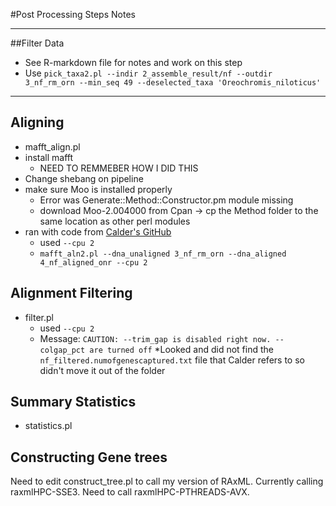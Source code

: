  #Post Processing Steps Notes
***
##Filter Data
* See R-markdown file for notes and work on this step
* Use
    `pick_taxa2.pl --indir 2_assemble_result/nf --outdir 3_nf_rm_orn --min_seq 49 --deselected_taxa 'Oreochromis_niloticus'`
***
## Aligning
* mafft_align.pl
* install mafft
	* NEED TO REMMEBER HOW I DID THIS  
* Change shebang on pipeline
* make sure Moo is installed properly
	* Error was Generate::Method::Constructor.pm module missing
	* download Moo-2.004000 from Cpan -> cp the Method folder to the same location as other perl modules
* ran with code from [Calder's GitHub](https://github.com/calderatta/ca-exon-capture/blob/master/Exon_Capture_Pipeline.md#vi-aligning)
	* used `--cpu 2`
	* `mafft_aln2.pl --dna_unaligned 3_nf_rm_orn --dna_aligned 4_nf_aligned_onr --cpu 2`

## Alignment Filtering
* filter.pl
	* used `--cpu 2`
	* Message: `CAUTION: --trim_gap is disabled right now. --colgap_pct are turned off`
*Looked and did not find the `nf_filtered.numofgenescaptured.txt` file that Calder refers to so didn't move it out of the folder

## Summary Statistics
* statistics.pl

## Constructing Gene trees
Need to edit construct_tree.pl to call my version of RAxML. Currently calling raxmlHPC-SSE3. Need to call raxmlHPC-PTHREADS-AVX.
